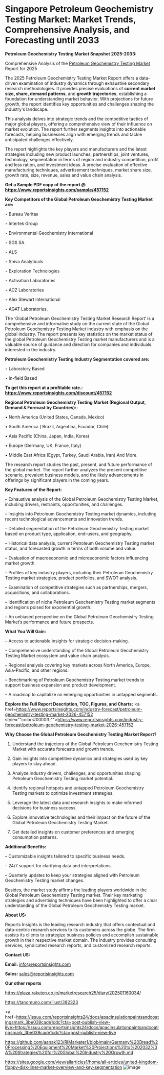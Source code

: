 # Singapore Petroleum Geochemistry Testing Market: Market Trends, Comprehensive Analysis, and Forecasting until 2033

<strong>Petroleum Geochemistry Testing Market Snapshot 2025-2033:</strong>

Comprehensive Analysis of the <a href=https://www.reportsinsights.com/sample/457152>Petroleum Geochemistry Testing Market</a> Report for 2025

The 2025 Petroleum Geochemistry Testing Market Report offers a data-driven examination of industry dynamics through exhaustive secondary research methodologies. It provides precise evaluations of <strong>current market size, share, demand patterns</strong>, and <strong>growth trajectories</strong>, establishing a foundation for understanding market behavior. With projections for future growth, the report identifies key opportunities and challenges shaping the industry's landscape.

This analysis delves into strategic trends and the competitive tactics of major global players, offering a comprehensive view of their influence on market evolution. The report further segments insights into actionable forecasts, helping businesses align with emerging trends and tackle anticipated challenges effectively.

The report highlights the key players and manufacturers and the latest strategies including new product launches, partnerships, joint ventures, technology, segmentation in terms of region and industry competition, profit and loss ration, and investment ideas. A precise evaluation of effective manufacturing techniques, advertisement techniques, market share size, growth rate, size, revenue, sales and value chain analysis.

<strong>Get a Sample PDF copy of the report @ <a href=https://www.reportsinsights.com/sample/457152 style=color:#0000ff;>https://www.reportsinsights.com/sample/457152</a></strong>

<strong>Key Competitors of the Global Petroleum Geochemistry Testing Market are:</strong>

‣ Bureau Veritas

‣ Intertek Group

‣ Environmental Geochemistry International

‣ SGS SA

‣ ALS

‣ Shiva Analyticals

‣ Exploration Technologies

‣ Activation Laboratories

‣ ACZ Laboratories

‣ Alex Stewart International

‣ AGAT Laboratories,

The ‘Global Petroleum Geochemistry Testing Market Research Report’ is a comprehensive and informative study on the current state of the Global Petroleum Geochemistry Testing Market industry with emphasis on the global industry. The report presents key statistics on the market status of the global Petroleum Geochemistry Testing market manufacturers and is a valuable source of guidance and direction for companies and individuals interested in the industry.

<strong>Petroleum Geochemistry Testing Industry Segmentation covered are:</strong>

‣ Laboratory Based

‣ In-field Based

<strong>To get this report at a profitable rate.: <a href=https://www.reportsinsights.com/discount/457152 style=color:#0000ff;>https://www.reportsinsights.com/discount/457152</a></strong>

<strong>Regional Petroleum Geochemistry Testing Market (Regional Output, Demand &amp; Forecast by Countries):-</strong>

• North America (United States, Canada, Mexico)

• South America ( Brazil, Argentina, Ecuador, Chile)

• Asia Pacific (China, Japan, India, Korea)

• Europe (Germany, UK, France, Italy)

• Middle East Africa (Egypt, Turkey, Saudi Arabia, Iran) And More.

The research report studies the past, present, and future performance of the global market. The report further analyzes the present competitive scenario, prevalent business models, and the likely advancements in offerings by significant players in the coming years.

<strong>Key Features of the Report:</strong>

– Exhaustive analysis of the Global Petroleum Geochemistry Testing Market, including drivers, restraints, opportunities, and challenges.

– Insights into Petroleum Geochemistry Testing market dynamics, including recent technological advancements and innovation trends.

– Detailed segmentation of the Petroleum Geochemistry Testing market based on product type, application, end-users, and geography.

– Historical data analysis, current Petroleum Geochemistry Testing market status, and forecasted growth in terms of both volume and value.

– Evaluation of macroeconomic and microeconomic factors influencing market growth.

– Profiles of key industry players, including their Petroleum Geochemistry Testing market strategies, product portfolios, and SWOT analysis.

– Examination of competitive strategies such as partnerships, mergers, acquisitions, and collaborations.

– Identification of niche Petroleum Geochemistry Testing market segments and regions poised for exponential growth.

– An unbiased perspective on the Global Petroleum Geochemistry Testing Market’s performance and future prospects.

<strong>What You Will Gain:</strong>

– Access to actionable insights for strategic decision-making.

– Comprehensive understanding of the Global Petroleum Geochemistry Testing Market ecosystem and value chain analysis.

– Regional analysis covering key markets across North America, Europe, Asia-Pacific, and other regions.

– Benchmarking of Petroleum Geochemistry Testing market trends to support business expansion and product development.

– A roadmap to capitalize on emerging opportunities in untapped segments.

<strong>Explore the Full Report Description, TOC, Figures, and Charts:</strong>
<a href=https://www.reportsinsights.com/industry-forecast/petroleum-geochemistry-testing-market-2026-457152 style=""color:#0000ff;"">https://www.reportsinsights.com/industry-forecast/petroleum-geochemistry-testing-market-2026-457152</a>

<strong>Why Choose the Global Petroleum Geochemistry Testing Market Report?</strong>

1. Understand the trajectory of the Global Petroleum Geochemistry Testing Market with accurate forecasts and growth trends.

2. Gain insights into competitive dynamics and strategies used by key players to stay ahead.

3. Analyze industry drivers, challenges, and opportunities shaping Petroleum Geochemistry Testing market potential.

4. Identify regional hotspots and untapped Petroleum Geochemistry Testing markets to optimize investment strategies.

5. Leverage the latest data and research insights to make informed decisions for business success.

6. Explore innovative technologies and their impact on the future of the Global Petroleum Geochemistry Testing Market.

7. Get detailed insights on customer preferences and emerging consumption patterns.

<strong>Additional Benefits:</strong>

– Customizable insights tailored to specific business needs.

– 24/7 support for clarifying data and interpretations.

– Quarterly updates to keep your strategies aligned with Petroleum Geochemistry Testing market changes.

Besides, the market study affirms the leading players worldwide in the Global Petroleum Geochemistry Testing market. Their key marketing strategies and advertising techniques have been highlighted to offer a clear understanding of the Global Petroleum Geochemistry Testing market.

<strong><strong>About US</strong>:</strong>

Reports Insights is the leading research industry that offers contextual and data-centric research services to its customers across the globe. The firm assists its clients to strategize business policies and accomplish sustainable growth in their respective market domain. The industry provides consulting services, syndicated research reports, and customized research reports.

<strong>Contact US:</strong>

<p class=><b>Email:</b> <a href=mailto:info@reportsinsights.com>info@reportsinsights.com</a></p>
<p class=><b>Sales:</b> <a href=mailto:sales@reportsinsights.com>sales@reportsinsights.com</a></p>

<strong>Our other reports</strong>

<a href=https://plaza.rakuten.co.jp/marketresearch25/diary/202501160034/>https://plaza.rakuten.co.jp/marketresearch25/diary/202501160034/</a>

<a href=https://tanomuno.com/illust/382323>https://tanomuno.com/illust/382323</a>

<a href=https://issuu.com/reportsinsights24/docs/apacinsulationpaintsandcoatingsmark_3be039cade1cdc?cta=post-publish-view-live>https://issuu.com/reportsinsights24/docs/apacinsulationpaintsandcoatingsmark_3be039cade1cdc?cta=post-publish-view-live</a>

<a href=https://github.com/aanak123/RIMarketer1/blob/main/Germany%20Bread%20Processing%20Equipment%20Market%20Projections%20to%202032%3A%20Strategies%20for%20Global%20Industry%20Growth.md>https://github.com/aanak123/RIMarketer1/blob/main/Germany%20Bread%20Processing%20Equipment%20Market%20Projections%20to%202032%3A%20Strategies%20for%20Global%20Industry%20Growth.md</a>

<a href=https://sites.google.com/view/allarticles1/home/all-articles/united-kingdom-floppy-disk-liner-market-overview-and-key-segmentation>https://sites.google.com/view/allarticles1/home/all-articles/united-kingdom-floppy-disk-liner-market-overview-and-key-segmentation</a>
![image](https://github.com/user-attachments/assets/79d217bd-d886-47fb-853a-ead78d61a1e8)
